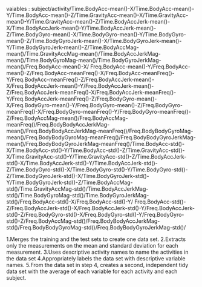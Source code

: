 vaiables : 
subject/activity/Time.BodyAcc-mean()-X/Time.BodyAcc-mean()-Y/Time.BodyAcc-mean()-Z/Time.GravityAcc-mean()-X/Time.GravityAcc-mean()-Y/Time.GravityAcc-mean()-Z/Time.BodyAccJerk-mean()-X/Time.BodyAccJerk-mean()-Y/Time.BodyAccJerk-mean()-Z/Time.BodyGyro-mean()-X/Time.BodyGyro-mean()-Y/Time.BodyGyro-mean()-Z/Time.BodyGyroJerk-mean()-X/Time.BodyGyroJerk-mean()-Y/Time.BodyGyroJerk-mean()-Z/Time.BodyAccMag-mean()/Time.GravityAccMag-mean()/Time.BodyAccJerkMag-mean()/Time.BodyGyroMag-mean()/Time.BodyGyroJerkMag-mean()/Freq.BodyAcc-mean()-X/
Freq.BodyAcc-mean()-Y/Freq.BodyAcc-mean()-Z/Freq.BodyAcc-meanFreq()-X/Freq.BodyAcc-meanFreq()-Y/Freq.BodyAcc-meanFreq()-Z/Freq.BodyAccJerk-mean()-X/Freq.BodyAccJerk-mean()-Y/Freq.BodyAccJerk-mean()-Z/Freq.BodyAccJerk-meanFreq()-X/Freq.BodyAccJerk-meanFreq()-Y/Freq.BodyAccJerk-meanFreq()-Z/Freq.BodyGyro-mean()-X/Freq.BodyGyro-mean()-Y/Freq.BodyGyro-mean()-Z/Freq.BodyGyro-meanFreq()-X/Freq.BodyGyro-meanFreq()-Y/Freq.BodyGyro-meanFreq()-Z/Freq.BodyAccMag-mean()/Freq.BodyAccMag-meanFreq()/Freq.BodyBodyAccJerkMag-mean()/Freq.BodyBodyAccJerkMag-meanFreq()/Freq.BodyBodyGyroMag-mean()/Freq.BodyBodyGyroMag-meanFreq()/Freq.BodyBodyGyroJerkMag-mean()/Freq.BodyBodyGyroJerkMag-meanFreq()/Time.BodyAcc-std()-X/Time.BodyAcc-std()-Y/Time.BodyAcc-std()-Z/Time.GravityAcc-std()-X/Time.GravityAcc-std()-Y/Time.GravityAcc-std()-Z/Time.BodyAccJerk-std()-X/Time.BodyAccJerk-std()-Y/Time.BodyAccJerk-std()-Z/Time.BodyGyro-std()-X/Time.BodyGyro-std()-Y/Time.BodyGyro-std()-Z/Time.BodyGyroJerk-std()-X/Time.BodyGyroJerk-std()-Y/Time.BodyGyroJerk-std()-Z/Time.BodyAccMag-std()/Time.GravityAccMag-std()/Time.BodyAccJerkMag-std()/Time.BodyGyroMag-std()/Time.BodyGyroJerkMag-std()/Freq.BodyAcc-std()-X/Freq.BodyAcc-std()-Y/
Freq.BodyAcc-std()-Z/Freq.BodyAccJerk-std()-X/Freq.BodyAccJerk-std()-Y/Freq.BodyAccJerk-std()-Z/Freq.BodyGyro-std()-X/Freq.BodyGyro-std()-Y/Freq.BodyGyro-std()-Z/Freq.BodyAccMag-std()/Freq.BodyBodyAccJerkMag-std()/Freq.BodyBodyGyroMag-std()/Freq.BodyBodyGyroJerkMag-std()/


1.Merges the training and the test sets to create one data set.
2.Extracts only the measurements on the mean and standard deviation for each measurement. 
3.Uses descriptive activity names to name the activities in the data set
4.Appropriately labels the data set with descriptive variable names. 
5.From the data set in step 4, creates a second, independent tidy data set with the average of each variable for each activity and each subject.


